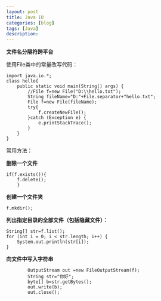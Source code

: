 ```yaml
---
layout: post
title: Java IO
categories: [blog]
tags: [Java]
description: 
---
```


**文件名分隔符跨平台**

使用File类中的常量改写代码：

```
import java.io.*;
class hello{
    public static void main(String[] args) {
    	//File f=new File("D:\\hello.txt");	
        String fileName="D:"+File.separator+"hello.txt";
        File f=new File(fileName);
        try{
            f.createNewFile();
        }catch (Exception e) {
            e.printStackTrace();
        }
    }
}
```

常用方法：

**删除一个文件**

```
if(f.exists()){
	f.delete();
	}
```

**创建一个文件夹**

```
f.mkdir();
```

**列出指定目录的全部文件（包括隐藏文件）：**

```
String[] str=f.list();
for (int i = 0; i < str.length; i++) {
	System.out.println(str[i]);
}
```

**向文件中写入字符串**

```
		OutputStream out =new FileOutputStream(f);
        String str="你好";
        byte[] b=str.getBytes();
        out.write(b);
        out.close();
```





